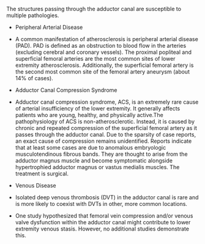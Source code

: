 The structures passing through the adductor canal are susceptible to multiple pathologies.

- Peripheral Arterial Disease

- A common manifestation of atherosclerosis is peripheral arterial disease (PAD). PAD is defined as an obstruction to blood flow in the arteries (excluding cerebral and coronary vessels). The proximal popliteal and superficial femoral arteries are the most common sites of lower extremity atherosclerosis. Additionally, the superficial femoral artery is the second most common site of the femoral artery aneurysm (about 14% of cases).

- Adductor Canal Compression Syndrome

- Adductor canal compression syndrome, ACS, is an extremely rare cause of arterial insufficiency of the lower extremity. It generally affects patients who are young, healthy, and physically active.The pathophysiology of ACS is non-atherosclerotic. Instead, it is caused by chronic and repeated compression of the superficial femoral artery as it passes through the adductor canal. Due to the sparsity of case reports, an exact cause of compression remains unidentified. Reports indicate that at least some cases are due to anomalous embryologic musculotendinous fibrous bands. They are thought to arise from the adductor magnus muscle and become symptomatic alongside hypertrophied adductor magnus or vastus medialis muscles. The treatment is surgical.

- Venous Disease

- Isolated deep venous thrombosis (DVT) in the adductor canal is rare and is more likely to coexist with DVTs in other, more common locations.
- One study hypothesized that femoral vein compression and/or venous valve dysfunction within the adductor canal might contribute to lower extremity venous stasis. However, no additional studies demonstrate this.